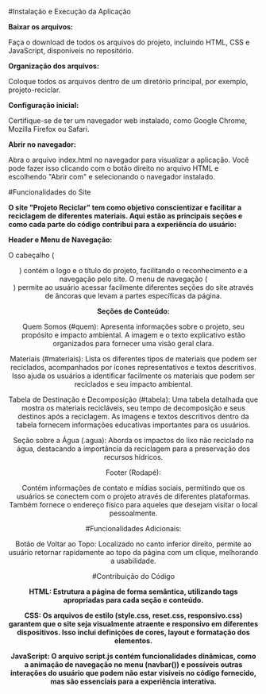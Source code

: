 #Instalação e Execução da Aplicação

**Baixar os arquivos:**

Faça o download de todos os arquivos do projeto, incluindo HTML, CSS e JavaScript, disponíveis no repositório.

**Organização dos arquivos:**

Coloque todos os arquivos dentro de um diretório principal, por exemplo, projeto-reciclar.

**Configuração inicial:**

Certifique-se de ter um navegador web instalado, como Google Chrome, Mozilla Firefox ou Safari.

**Abrir no navegador:**

Abra o arquivo index.html no navegador para visualizar a aplicação. Você pode fazer isso clicando com o botão direito no arquivo HTML e escolhendo "Abrir com" e selecionando o navegador instalado.

#Funcionalidades do Site

__**O site "Projeto Reciclar" tem como objetivo conscientizar e facilitar a reciclagem de diferentes materiais. Aqui estão as principais seções e como cada parte do código contribui para a experiência do usuário:**__

**Header e Menu de Navegação:**

O cabeçalho (<header>) contém o logo e o título do projeto, facilitando o reconhecimento e a navegação pelo site. O menu de navegação (<nav>) permite ao usuário acessar facilmente diferentes seções do site através de âncoras que levam a partes específicas da página.

**Seções de Conteúdo:**

Quem Somos (#quem): Apresenta informações sobre o projeto, seu propósito e impacto ambiental. A imagem e o texto explicativo estão organizados para fornecer uma visão geral clara.

Materiais (#materiais): Lista os diferentes tipos de materiais que podem ser reciclados, acompanhados por ícones representativos e textos descritivos. Isso ajuda os usuários a identificar facilmente os materiais que podem ser reciclados e seu impacto ambiental.

Tabela de Destinação e Decomposição (#tabela): Uma tabela detalhada que mostra os materiais recicláveis, seu tempo de decomposição e seus destinos após a reciclagem. As imagens e textos descritivos dentro da tabela fornecem informações educativas importantes para os usuários.

Seção sobre a Água (.agua): Aborda os impactos do lixo não reciclado na água, destacando a importância da reciclagem para a preservação dos recursos hídricos.

Footer (Rodapé):

Contém informações de contato e mídias sociais, permitindo que os usuários se conectem com o projeto através de diferentes plataformas. Também fornece o endereço físico para aqueles que desejam visitar o local pessoalmente.

#Funcionalidades Adicionais:

Botão de Voltar ao Topo: Localizado no canto inferior direito, permite ao usuário retornar rapidamente ao topo da página com um clique, melhorando a usabilidade.

#Contribuição do Código

**HTML: Estrutura a página de forma semântica, utilizando tags apropriadas para cada seção e conteúdo.**

**CSS: Os arquivos de estilo (style.css, reset.css, responsivo.css) garantem que o site seja visualmente atraente e responsivo em diferentes dispositivos. Isso inclui definições de cores, layout e formatação dos elementos.**

**JavaScript: O arquivo script.js contém funcionalidades dinâmicas, como a animação de navegação no menu (navbar()) e possíveis outras interações do usuário que podem não estar visíveis no código fornecido, mas são essenciais para a experiência interativa.**

